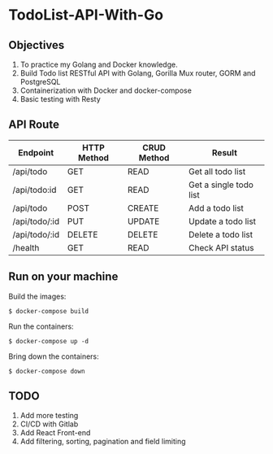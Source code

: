 # TodoList-API-With-Go

## Objectives
  1. To practice my Golang and Docker knowledge.
  2. Build Todo list RESTful API with Golang, Gorilla Mux router, GORM and PostgreSQL
  3. Containerization with Docker and docker-compose
  4. Basic testing with Resty
  
 ## API Route
| Endpoint | HTTP Method | CRUD Method | Result |
| ----------- | ----------- | ---------| -------|
| /api/todo | GET | READ | Get all todo list |
| /api/todo:id | GET | READ | Get a single todo list |
| /api/todo | POST | CREATE | Add a todo list |
| /api/todo/:id | PUT | UPDATE | Update a todo list |
| /api/todo/:id | DELETE | DELETE | Delete a todo list |
| /health | GET | READ | Check API status |
  
 
## Run on your machine
Build the images:
```
$ docker-compose build
```
Run the containers:
```
$ docker-compose up -d
```
Bring down the containers:
```
$ docker-compose down
```

## TODO
1. Add more testing
2. CI/CD with Gitlab
3. Add React Front-end
4. Add filtering, sorting, pagination and field limiting
